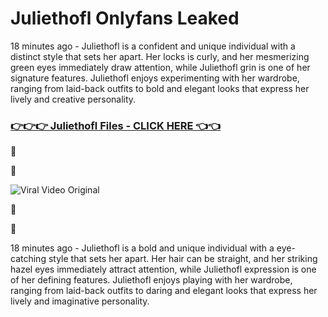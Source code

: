 # Juliethofl Onlyfans Leaked

<p>18 minutes ago - Juliethofl is a confident and unique individual with a distinct style that sets her apart. Her locks is curly, and her mesmerizing green eyes immediately draw attention, while Juliethofl grin is one of her signature features. Juliethofl enjoys experimenting with her wardrobe, ranging from laid-back outfits to bold and elegant looks that express her lively and creative personality.</p><p>
<h3><a href="https://fansleaks.com-getfree.pro/juliethofl" rel="nofollow">👉👉👉 Juliethofl Files - CLICK HERE 👈👈</a></h3>
<p>🔻</p>
<p>🔻</p> <p>
<a href="https://fansleaks.com-getfree.pro/juliethofl" rel="nofollow"><img src="https://i.imgur.com/0ZbtXZ5.gif" alt="Viral Video Original" style="max-width: 100%; display: inline-block;" data-target="animated-image.originalImage"></a>
<p>🔻</p>
<p>🔻</p> <p>18 minutes ago - Juliethofl is a bold and unique individual with a eye-catching style that sets her apart. Her hair can be straight, and her striking hazel eyes immediately attract attention, while Juliethofl expression is one of her defining features. Juliethofl enjoys playing with her wardrobe, ranging from laid-back outfits to daring and elegant looks that express her lively and imaginative personality.</p>